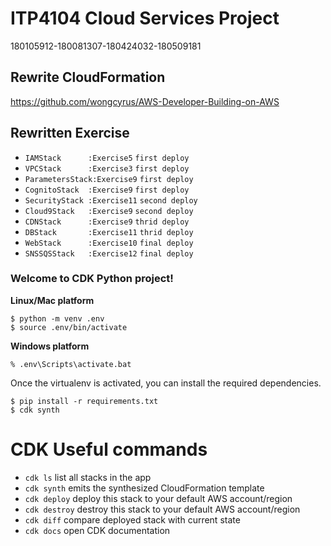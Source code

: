 #  ITP4104 Cloud Services Project
180105912-180081307-180424032-180509181
## Rewrite CloudFormation
https://github.com/wongcyrus/AWS-Developer-Building-on-AWS
## Rewritten Exercise
* `IAMStack      :Exercise5`      `first deploy`
* `VPCStack      :Exercise3`      `first deploy`
* `ParametersStack:Exercise9`      `first deploy`
* `CognitoStack  :Exercise9`      `first deploy`
* `SecurityStack :Exercise11`     `second deploy`
* `Cloud9Stack   :Exercise9`      `second deploy`
* `CDNStack      :Exercise9`      `thrid deploy`
* `DBStack       :Exercise11`     `thrid deploy`
* `WebStack      :Exercise10`     `final deploy`
* `SNSSQSStack   :Exercise12`     `final deploy`

### Welcome to CDK Python project!

**Linux/Mac platform**

```
$ python -m venv .env
$ source .env/bin/activate
```

**Windows platform**

```
% .env\Scripts\activate.bat
```

Once the virtualenv is activated, you can install the required dependencies.

```
$ pip install -r requirements.txt
$ cdk synth
```

# CDK Useful commands

 * `cdk ls`          list all stacks in the app
 * `cdk synth`       emits the synthesized CloudFormation template
 * `cdk deploy`      deploy this stack to your default AWS account/region
 * `cdk destroy`     destroy this stack to your default AWS account/region
 * `cdk diff`        compare deployed stack with current state
 * `cdk docs`        open CDK documentation
